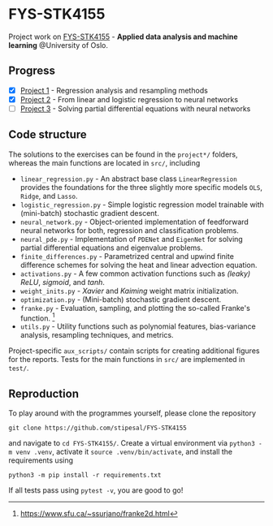 # FYS-STK4155

Project work on [FYS-STK4155](https://www.uio.no/studier/emner/matnat/fys/FYS-STK4155/index-eng.html) - **Applied data analysis and machine learning** @University of Oslo.


## Progress

- [x] [Project 1](https://github.com/stipesal/FYS-STK4155/tree/master/project1) - Regression analysis and resampling methods
- [x] [Project 2](https://github.com/stipesal/FYS-STK4155/tree/master/project2) - From linear and logistic regression to neural networks
- [ ] [Project 3](https://github.com/stipesal/FYS-STK4155/tree/master/project3) - Solving partial differential equations with neural networks

## Code structure

The solutions to the exercises can be found in the `project*/` folders, whereas the main functions are located in `src/`, including

- `linear_regression.py` - An abstract base class `LinearRegression` provides the foundations for the three slightly more specific models `OLS`, `Ridge`, and `Lasso`.
- `logistic_regression.py` - Simple logistic regression model trainable with (mini-batch) stochastic gradient descent.
- `neural_network.py` - Object-oriented implementation of feedforward neural networks for both, regression and classification problems.
- `neural_pde.py` - Implementation of `PDENet` and `EigenNet` for solving partial differential equations and eigenvalue problems.
- `finite_differences.py` - Parametrized central and upwind finite difference schemes for solving the heat and linear advection equation.
- `activations.py` - A few common activation functions such as *(leaky) ReLU*, *sigmoid*, and *tanh*.
- `weight_inits.py` - *Xavier* and *Kaiming* weight matrix initialization.
- `optimization.py` - (Mini-batch) stochastic gradient descent.
- `franke.py` - Evaluation, sampling, and plotting the so-called Franke's function. [^1]
- `utils.py` - Utility functions such as polynomial features, bias-variance analysis, resampling techniques, and metrics.

Project-specific `aux_scripts/` contain scripts for creating additional figures for the reports. Tests for the main functions in `src/` are implemented in `test/`.

[^1]: https://www.sfu.ca/~ssurjano/franke2d.html

## Reproduction

To play around with the programmes yourself, please clone the repository

```
git clone https://github.com/stipesal/FYS-STK4155
```
and navigate to `cd FYS-STK4155/`. Create a virtual environment via `python3 -m venv .venv`, activate it `source .venv/bin/activate`, and install the requirements using
```
python3 -m pip install -r requirements.txt
```
If all tests pass using `pytest -v`, you are good to go!